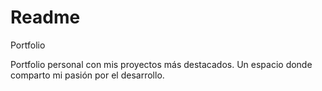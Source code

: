 # Readme
Portfolio


Portfolio personal con mis proyectos más destacados. Un espacio donde comparto mi pasión por el desarrollo.
